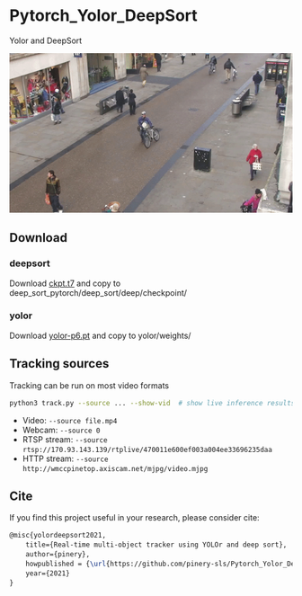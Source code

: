 # Pytorch_Yolor_DeepSort
 Yolor and  DeepSort

![demo](demo.gif)

## Download
### deepsort
Download [ckpt.t7](https://drive.google.com/drive/folders/1xhG0kRH1EX5B9_Iz8gQJb7UNnn_riXi6) and copy to deep_sort_pytorch/deep_sort/deep/checkpoint/
### yolor
Download [yolor-p6.pt](https://drive.google.com/file/d/1WyzcN1-I0n8BoeRhi_xVt8C5msqdx_7k/view?usp=sharing) and copy to yolor/weights/

## Tracking sources

Tracking can be run on most video formats

```bash
python3 track.py --source ... --show-vid  # show live inference results as well
```

- Video:  `--source file.mp4`
- Webcam:  `--source 0`
- RTSP stream:  `--source rtsp://170.93.143.139/rtplive/470011e600ef003a004ee33696235daa`
- HTTP stream:  `--source http://wmccpinetop.axiscam.net/mjpg/video.mjpg`

## Cite

If you find this project useful in your research, please consider cite:

```latex
@misc{yolordeepsort2021,
    title={Real-time multi-object tracker using YOLOr and deep sort},
    author={pinery},
    howpublished = {\url{https://github.com/pinery-sls/Pytorch_Yolor_DeepSort}},
    year={2021}
}
```
